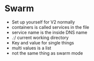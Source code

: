 # Swarm

- Set up yourself for V2 normally
- containers is called services in the file
- service name is the inside DNS name
- .:/ current working directory
- Key and value for single things
- multi values is a list
- not the same thing as swarm mode